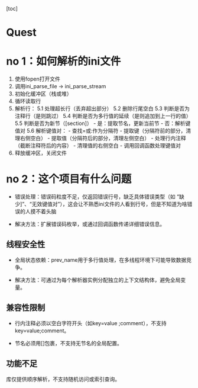 [toc]

# Quest

# no 1：如何解析的ini文件

1. 使用fopen打开文件
2. 调用ini_parse_file → ini_parse_stream
3. 初始化缓冲区（栈或堆）
4. 循环读取行
5. 解析行：
   5.1 处理超长行（丢弃超出部分）
   5.2 删除行尾空白
   5.3 判断是否为注释行（是则跳过）
   5.4 判断是否为多行值的延续（是则追加到上一行的值）
   5.5 判断是否为新节（[section]）
       - 是：提取节名，更新当前节
       - 否：解析键值对
   5.6 解析键值对：
       - 查找=或:作为分隔符
       - 提取键（分隔符前的部分，清理右侧空白）
       - 提取值（分隔符后的部分，清理左侧空白）
       - 处理行内注释（截断注释符后的内容）
       - 清理值的右侧空白
       - 调用回调函数处理键值对
6. 释放缓冲区，关闭文件

# no 2：这个项目有什么问题

- 错误处理：错误码粒度不足，仅返回错误行号，缺乏具体错误类型（如 “缺少]”、“无效键值对”），这会让不熟悉ini文件的人看到行号，但是不知道为啥错误的人摸不着头脑

- 解决方法：扩展错误码枚举，或通过回调函数传递详细错误信息。

## 线程安全性

- 全局状态依赖：prev_name用于多行值处理，在多线程环境下可能导致数据竞争。

- 解决方法：可通过为每个解析器实例分配独立的上下文结构体，避免全局变量。

## 兼容性限制

- 行内注释必须以空白字符开头（如key=value ;comment），不支持key=value;comment。

- 节名必须用[]包裹，不支持无节名的全局配置。

## 功能不足

库仅提供顺序解析，不支持随机访问或索引查询。